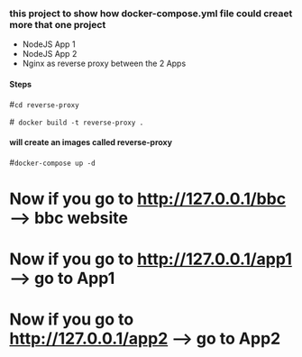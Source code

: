 ### this project to show how docker-compose.yml file could creaet more that one project 


- NodeJS App 1 
- NodeJS App 2
- Nginx as reverse proxy between the 2 Apps 



#### Steps 
#``cd reverse-proxy``

#`` docker build -t reverse-proxy .``

#### will create an images called reverse-proxy
#``docker-compose up -d ``

# Now if you go to http://127.0.0.1/bbc --> bbc website
# Now if you go to http://127.0.0.1/app1 --> go to App1
# Now if you go to http://127.0.0.1/app2 --> go to App2
